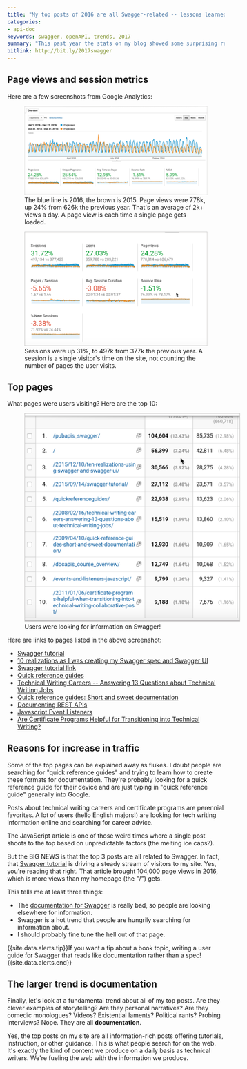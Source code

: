 ```yaml
---
title: "My top posts of 2016 are all Swagger-related -- lessons learned from 2016 analytics"
categories:
- api-doc
keywords: swagger, openAPI, trends, 2017
summary: "This past year the stats on my blog showed some surprising results. From about mid-2016 on through the present, there was a notably upward trend in page views. I attribute the upward trend primarily to some posts on Swagger. The larger trend is that all top posts on my site could be classified as documentation content."
bitlink: http://bit.ly/2017swagger
---
```


## Page views and session metrics

Here are a few screenshots from Google Analytics:

<figure><img src="/images/trends2017.png"/><figcaption>The blue line is 2016, the brown is 2015. Page views were 778k, up 24% from 626k the previous year. That's an average of 2k+ views a day.  A page view is each time a single page gets loaded.</figcaption></figure>


<figure><img src="/images/sessions2017.png"/><figcaption>Sessions were up 31%, to 497k from 377k the previous year. A session is a single visitor's time on the site, not counting the number of pages the user visits.</figcaption></figure>

## Top pages

What pages were users visiting? Here are the top 10:

<figure><img src="/images/2017toppages.png" style="max-width: 500px;"/><figcaption>Users were looking for information on Swagger!</figcaption></figure>

Here are links to pages listed in the above screenshot:

* [Swagger tutorial](http://idratherbewriting.com/pubapis_swagger/)
* [10 realizations as I was creating my Swagger spec and Swagger UI](http://idratherbewriting.com/2015/12/10/ten-realizations-using-swagger-and-swagger-ui/)
* [Swagger tutorial link](http://idratherbewriting.com/2015/09/14/swagger-tutorial/)
* [Quick reference guides](http://idratherbewriting.com/quickreferenceguides/)
* [Technical Writing Careers -- Answering 13 Questions about Technical Writing Jobs](http://idratherbewriting.com/2008/02/16/technical-writing-careers-answering-13-questions-about-technical-writing-jobs/)
* [Quick reference guides: Short and sweet documentation](http://idratherbewriting.com/2009/04/10/quick-reference-guides-short-and-sweet-documentation/)
* [Documenting REST APIs](http://idratherbewriting.com/docapis_course_overview/)
* [Javascript Event Listeners](http://idratherbewriting.com/events-and-listeners-javascript/)
* [Are Certificate Programs Helpful for Transitioning into Technical Writing?](http://idratherbewriting.com/2011/01/06/certificate-programs-helpful-when-transitioning-into-technical-writing-collaborative-post/)

## Reasons for increase in traffic

Some of the top pages can be explained away as flukes. I doubt people are searching for "quick reference guides" and trying to learn how to create these formats for documentation. They're probably looking for a quick reference guide for their device and are just typing in "quick reference guide" generally into Google.

Posts about technical writing careers and certificate programs are perennial favorites. A lot of users (hello English majors!) are looking for tech writing information online and searching for career advice.

The JavaScript article is one of those weird times where a single post shoots to the top based on unpredictable factors (the melting ice caps?).

But the BIG NEWS is that the top 3 posts are all related to Swagger. In fact, that [Swagger tutorial](http://idratherbewriting.com/pubapis_swagger/) is driving a steady stream of visitors to my site. Yes, you're reading that right. That article brought 104,000 page views in 2016, which is more views than my homepage (the "/") gets.

This tells me at least three things:

* The [documentation for Swagger](https://github.com/OAI/OpenAPI-Specification/blob/master/versions/2.0.md) is really bad, so people are looking elsewhere for information.
* Swagger is a hot trend that people are hungrily searching for information about.
* I should probably fine tune the hell out of that page.

{{site.data.alerts.tip}}If you want a tip about a book topic, writing a user guide for Swagger that reads like documentation rather than a spec!{{site.data.alerts.end}}

## The larger trend is documentation

Finally, let's look at a fundamental trend about all of my top posts. Are they clever examples of storytelling? Are they personal narratives? Are they comedic monologues? Videos? Existential laments? Political rants? Probing interviews? Nope. They are all **documentation**.

Yes, the top posts on my site are all information-rich posts offering tutorials, instruction, or other guidance. This is what people search for on the web. It's exactly the kind of content we produce on a daily basis as technical writers. We're fueling the web with the information we produce.
